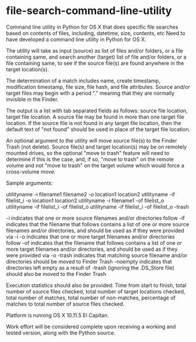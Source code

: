 # file-search-command-line-utility
Command line utility in Python for OS X that does specific file searches based on contents of files, including, datetime, size, contents, etc
Need to have developed a command line utility in Python for OS X. 

The utility will take as input (source) as list of files and/or folders, or a file containing same, and search another (target) list of file and/or folders, or a file containing same, to see if the source file(s) are found anywhere in the target location(s). 

The determination of a match includes name, create timestamp, modification timestamp, file size, file hash, and file attributes. Source and/or target files may begin with a period "." meaning that they are normally invisible in the Finder.

The output is a list with tab separated fields as follows: source file location, target file location. A source file may be found in more than one target file location. If the source file is not found in any target file location, then the default text of "not found" should be used in place of the target file location.

An optional argument to the utility will move source file(s) to the Finder Trash (not delete). Source file(s) and target location(s) may be on remotely mounted drives, so the optional "move to trash" feature will need to determine if this is the case, and, if so, "move to trash" on the remote volume and not "move to trash" on the target volume which would force a cross-volume move.

Sample arguments:

utilityname -i filename1 filename2 -o location1 location2 
utilityname -if filelist_i -o location1 location2
utilityname -i filename1 -of filelist_o
utilityname -if filelist_i -of filelist_o
utilityname -if filelist_i -of filelist_o -trash

-i	  indicates that one or more source filenames and/or directories follow
-if	  indicates that the filename that follows contains a list of one or more source filenames and/or directories, and should be used as if they were provided via -i
-o	  indicates that one or more target filenames and/or directories follow
-of	  indicates that the filename that follows contains a list of one or more target filenames and/or directories, and should be used as if they were provided via -o
-trash	  indicates that matching source filename and/or directories should be moved to Finder Trash
-noempty  indicates that directories left empty as a result of -trash (ignoring the .DS_Store file) should also be  moved to the Finder Trash

Execution statistics should also be provided: Time from start to finish, total number of source files checked, total number of target locations checked, total number of matches, total number of non-matches, percentage of matches to total number of source files checked.

Platform is running OS X 10.11.5 El Capitan.

Work effort will be considered complete upon receiving a working and tested version, along with the Python source.
